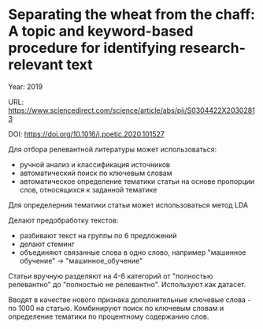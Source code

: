 # Separating the wheat from the chaff: A topic and keyword-based procedure for identifying research-relevant text

Year: 2019

URL: https://www.sciencedirect.com/science/article/abs/pii/S0304422X20302813

DOI: https://doi.org/10.1016/j.poetic.2020.101527

Для отбора релевантной литературы может использоваться:
- ручной анализ и классификация источников
- автоматический поиск по ключевым словам
- автоматическое определение тематики статьи на основе пропорции слов, относящихся к заданной тематике

Для определерния тематики статьи может использоваться метод LDA

Делают предобработку текстов:
- разбивают текст на группы по 6 предложений
- делают стеминг
- объединяют связанные слова в одно слово, например "машинное обучение" -> "машинное_обучение"

Статьи вручную разделяют на 4-6 категорий от "полностью релевантно" до "полностью не релевантно". Используют как датасет.

Вводят в качестве нового признака дополнительные ключевые слова - по 1000 на статью. Комбинируют поиск по ключевым словам и определение тематики по процентному содержанию слов.